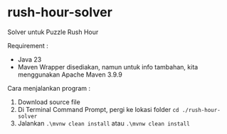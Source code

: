# rush-hour-solver
Solver untuk Puzzle Rush Hour

Requirement : 
* Java 23
* Maven Wrapper disediakan, namun untuk info tambahan, kita menggunakan Apache Maven 3.9.9


Cara menjalankan program : 
1. Download source file
2. Di Terminal Command Prompt, pergi ke lokasi folder
   `cd ./rush-hour-solver`
3. Jalankan `.\mvnw clean install` atau `.\mvnw clean install` 



